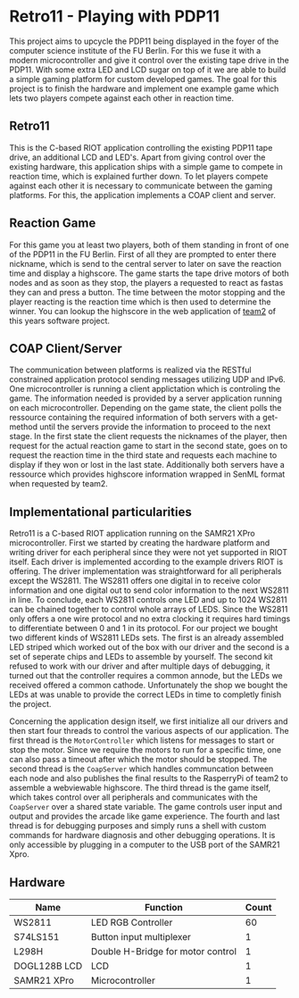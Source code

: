 # Retro11 - Playing with PDP11

This project aims to upcycle the PDP11 being displayed in the foyer of the computer science
institute of the FU Berlin. For this we fuse it with a modern microcontroller and give it control
over the existing tape drive in the PDP11. With some extra LED and LCD sugar on top of it we are
able to build a simple gaming platform for custom developed games.
The goal for this project is to finish the hardware and implement one example game which
lets two players compete against each other in reaction time.

## Retro11

This is the C-based RIOT application controlling the existing PDP11 tape drive,
an additional LCD and LED's. Apart from giving control over the existing hardware,
this application ships with a simple game to compete in reaction time, which is
explained further down.
To let players compete against each other it is necessary to communicate between
the gaming platforms. For this, the application implements a COAP client and server.


## Reaction Game

For this game you at least two players, both of them standing in front of one of the
PDP11 in the FU Berlin. First of all they are prompted to enter there nickname, which
is send to the central server to later on save the reaction time and display a highscore.
The game starts the tape drive motors of both nodes and as soon as they stop, the players
a requested to react as fastas they can and press a button. The time between the motor
stopping and the player reacting is the reaction time which is then used to determine
the winner.
You can lookup the highscore in the web application of [team2](https://github.com/fu-inet-swp17/team2)
of this years software project.


## COAP Client/Server

The communication between platforms is realized via the RESTful constrained application protocol sending messages utilizing UDP and IPv6. 
One microcontroller is running a client applictation which is controling the game. The information needed is provided by a server application running on each microcontroller. 
Depending on the game state, the client polls the ressource containing the required information of both servers with a get-method until the servers provide the information to proceed to the next stage. In the first state the client requests the nicknames of the player, then request for the actual reaction game to start in the second state, goes on to request the reaction time in the third state and requests each machine to display if they won or lost in the last state.
Additionally both servers have a ressource which provides highscore information wrapped in SenML format when requested by team2.


## Implementational particularities

Retro11 is a C-based RIOT application running on the SAMR21 XPro microcontroller.
First we started by creating the hardware platform and writing driver for each peripheral since they were not yet supported in RIOT itself. Each driver is implemented according to the example drivers RIOT is offering. The driver implementation was straightforward for all peripherals except the WS2811.
The WS2811 offers one digital in to receive color information and one digital out to send color information to the next WS2811 in line. To conclude, each WS2811 controls one LED and up to 1024 WS2811 can be chained together to control whole arrays of LEDS.
Since the WS2811 only offers a one wire protocol and no extra clocking it requires hard timings to differentiate between 0 and 1 in its protocol. For our project we bought two different kinds of WS2811 LEDs sets. The first is an already assembled LED striped which worked out of the box with our driver and the second is a set of seperate chips and LEDs to assemble by yourself. The second kit refused to work with our driver and after multiple days of debugging, it turned out that the controller requires a common annode, but the LEDs we received offered a common cathode. Unfortunately the shop we bought the LEDs at was unable to provide the correct LEDs in time to completly finish the project.

Concerning the application design itself, we first initialize all our drivers and then start four threads to control the various aspects of our application.
The first thread is the `MotorController` which listens for messages to start or stop the motor. Since we require the motors to run for a specific time, one can also pass a timeout after which the motor should be stopped.
The second thread is the `CoapServer` which handles communcation between each node and also publishes the final results to the RasperryPi of team2 to assemble a webviewable highscore.
The third thread is the game itself, which takes control over all peripherals and communicates with the `CoapServer` over a shared state variable. The game controls user input and output and provides the arcade like game experience.
The fourth and last thread is for debugging purposes and simply runs a shell with custom commands for hardware diagnosis and other debugging operations. It is only accessible by plugging in a computer to the USB port of the SAMR21 Xpro.

## Hardware

|Name|Function|Count|
|----|--------|-----|
|WS2811|LED RGB Controller|60|
|S74LS151|Button input multiplexer|1|
|L298H|Double H-Bridge for motor control|1|
|DOGL128B LCD|LCD|1|
|SAMR21 XPro|Microcontroller|1|
